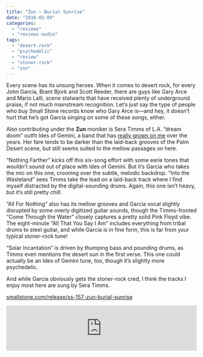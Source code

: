 ```yaml
---
title: "Zun – Burial Sunrise"
date: "2016-03-09"
categories: 
  - "reviews"
  - "reviews-audio"
tags: 
  - "desert-rock"
  - "psychedelic"
  - "review"
  - "stoner-rock"
  - "zun"
---
```


Every scene has its unsung heroes. When it comes to desert rock, for every John Garcia, Brant Bjork and Scott Reeder, there are guys like Gary Arce and Mario Lalli, scene stalwarts that have received plenty of underground praise, if not much mainstream recognition. Let’s just say the type of people who buy Small Stone records know who Gary Arce is—and hey, it doesn’t hurt that he’s got Garcia singing on some of these songs, either.

Also contributing under the **Zun** moniker is Sera Timms of L.A. “dream doom” outfit Ides of Gemini, a band that has [really grown on me](https://hellbound.ca/2014/11/ides-gemini-old-world-new-wave/) over the years. Her fare tends to be darker than the laid-back grooves of the Palm Desert scene, but still seems suited to the mellow passages on here.

“Nothing Farther” kicks off this six-song effort with some eerie tones that wouldn’t sound out of place with Ides of Gemini. But it’s Garcia who takes the mic on this one, crooning over the subtle, melodic backdrop. “Into the Wasteland” sees Timms take the lead on a laid-back track where I find myself distracted by the digital-sounding drums. Again, this one isn’t heavy, but it’s still pretty chill.

“All For Nothing” also has its mellow grooves and Garcia vocal slightly disrupted by some overly digitized guitar sounds, though the Timms-fronted “Come Through the Water” closely captures a pretty solid Pink Floyd vibe. The eight-minute “All That You Say I Am” includes everything from tribal drums to steel guitar, and while Garcia is in fine form, this is far from your typical stoner-rock tune!

“Solar Incantation” is driven by thumping bass and pounding drums, as Timms even mentions the desert sun in the first verse. This one could actually be an Ides of Gemini tune, too, though it’s slightly more psychedelic.

And while Garcia obviously gets the stoner-rock cred, I think the tracks I enjoy most here are sung by Sera Timms.

[smallstone.com/release/ss-157-zun-burial-sunrise](http://smallstone.com/release/ss-157-zun-burial-sunrise/)

<iframe style="border: 0; width: 100%; height: 120px;" src="https://bandcamp.com/EmbeddedPlayer/album=2704703905/size=large/bgcol=ffffff/linkcol=0687f5/tracklist=false/artwork=small/transparent=true/" width="300" height="150" seamless=""><a href="http://smallstone.bandcamp.com/album/burial-sunrise">Burial Sunrise by Zun</a></iframe>
